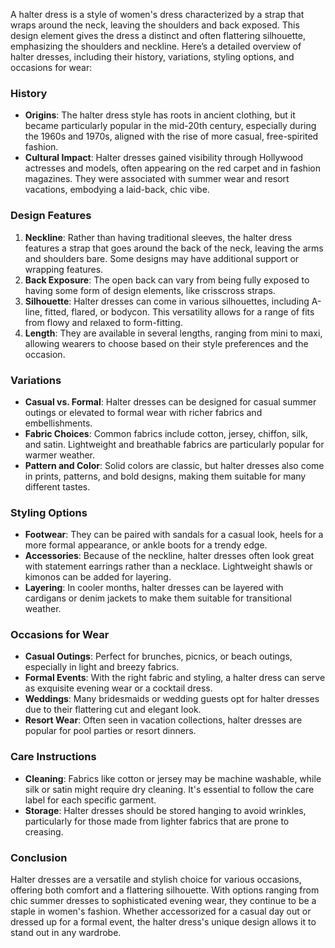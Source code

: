 A halter dress is a style of women's dress characterized by a strap that wraps around the neck, leaving the shoulders and back exposed. This design element gives the dress a distinct and often flattering silhouette, emphasizing the shoulders and neckline. Here’s a detailed overview of halter dresses, including their history, variations, styling options, and occasions for wear:

### History
- **Origins**: The halter dress style has roots in ancient clothing, but it became particularly popular in the mid-20th century, especially during the 1960s and 1970s, aligned with the rise of more casual, free-spirited fashion.
- **Cultural Impact**: Halter dresses gained visibility through Hollywood actresses and models, often appearing on the red carpet and in fashion magazines. They were associated with summer wear and resort vacations, embodying a laid-back, chic vibe.

### Design Features
1. **Neckline**: Rather than having traditional sleeves, the halter dress features a strap that goes around the back of the neck, leaving the arms and shoulders bare. Some designs may have additional support or wrapping features.
2. **Back Exposure**: The open back can vary from being fully exposed to having some form of design elements, like crisscross straps.
3. **Silhouette**: Halter dresses can come in various silhouettes, including A-line, fitted, flared, or bodycon. This versatility allows for a range of fits from flowy and relaxed to form-fitting.
4. **Length**: They are available in several lengths, ranging from mini to maxi, allowing wearers to choose based on their style preferences and the occasion.

### Variations
- **Casual vs. Formal**: Halter dresses can be designed for casual summer outings or elevated to formal wear with richer fabrics and embellishments.
- **Fabric Choices**: Common fabrics include cotton, jersey, chiffon, silk, and satin. Lightweight and breathable fabrics are particularly popular for warmer weather.
- **Pattern and Color**: Solid colors are classic, but halter dresses also come in prints, patterns, and bold designs, making them suitable for many different tastes.

### Styling Options
- **Footwear**: They can be paired with sandals for a casual look, heels for a more formal appearance, or ankle boots for a trendy edge.
- **Accessories**: Because of the neckline, halter dresses often look great with statement earrings rather than a necklace. Lightweight shawls or kimonos can be added for layering.
- **Layering**: In cooler months, halter dresses can be layered with cardigans or denim jackets to make them suitable for transitional weather.

### Occasions for Wear
- **Casual Outings**: Perfect for brunches, picnics, or beach outings, especially in light and breezy fabrics.
- **Formal Events**: With the right fabric and styling, a halter dress can serve as exquisite evening wear or a cocktail dress.
- **Weddings**: Many bridesmaids or wedding guests opt for halter dresses due to their flattering cut and elegant look.
- **Resort Wear**: Often seen in vacation collections, halter dresses are popular for pool parties or resort dinners.

### Care Instructions
- **Cleaning**: Fabrics like cotton or jersey may be machine washable, while silk or satin might require dry cleaning. It's essential to follow the care label for each specific garment.
- **Storage**: Halter dresses should be stored hanging to avoid wrinkles, particularly for those made from lighter fabrics that are prone to creasing.

### Conclusion
Halter dresses are a versatile and stylish choice for various occasions, offering both comfort and a flattering silhouette. With options ranging from chic summer dresses to sophisticated evening wear, they continue to be a staple in women's fashion. Whether accessorized for a casual day out or dressed up for a formal event, the halter dress's unique design allows it to stand out in any wardrobe.